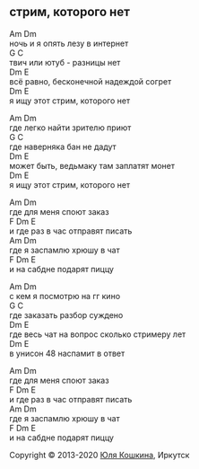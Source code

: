 ## стрим, которого нет  

Am  Dm  
ночь и я опять лезу в интернет    
G C  
твич или ютуб - разницы нет    
Dm E  
всё равно, бесконечной надеждой согрет  
Dm E  
я ищу этот стрим, которого нет    

Am Dm  
где легко найти зрителю приют  
G C  
где наверняка бан не дадут  
Dm E  
может быть, ведьмаку там заплатят монет  
Dm E  
я ищу этот стрим, которого нет  

Am Dm  
где для меня споют заказ  
F Dm E  
и где раз в час отправят писать  
Am Dm  
где я заспамлю хрюшу в чат  
F Dm E  
и на сабдне подарят пиццу  

Am Dm  
с кем я посмотрю на гг кино  
G C  
где заказать разбор суждено  
Dm E  
где весь чат на вопрос сколько стримеру лет  
Dm E  
в унисон 48 наспамит в ответ  

Am Dm  
где для меня споют заказ  
F Dm E  
и где раз в час отправят писать  
Am Dm  
где я заспамлю хрюшу в чат  
F Dm E  
и на сабдне подарят пиццу  

Copyright © 2013-2020 [Юля Кошкина](https://vk.com/koshkamoroshka), Иркутск

